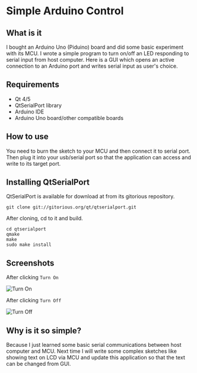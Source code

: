 Simple Arduino Control
======================

## What is it ##
I bought an Arduino Uno (Piduino) board and did some basic experiment with its MCU. I wrote a simple program to turn on/off an LED responding to serial input from host computer. Here is a GUI which opens an active connection to an Arduino port and writes serial input as user's choice.

## Requirements ##
* Qt 4/5
* QtSerialPort library
* Arduino IDE
* Arduino Uno board/other compatible boards

## How to use ##
You need to burn the sketch to your MCU and then connect it to serial port. Then plug it into your usb/serial port so that the application can access and write to its target port.

## Installing QtSerialPort ##
QtSerialPort is available for download at from its gitorious repository.

```
git clone git://gitorious.org/qt/qtserialport.git
```
After cloning, cd to it and build.
```
cd qtserialport
qmake
make
sudo make install
```
## Screenshots ##
After clicking ```Turn On```

![Turn On](https://github.com/minhazul-haque/simple-arduino-control/raw/master/on.png "Turn On")

After clicking ```Turn Off```

![Turn Off](https://github.com/minhazul-haque/simple-arduino-control/raw/master/on.png "Turn Off")

## Why is it so simple? ##
Because I just learned some basic serial communications between host computer and MCU. Next time I will write some complex sketches like showing text on LCD via MCU and update this application so that the text can be changed from GUI.